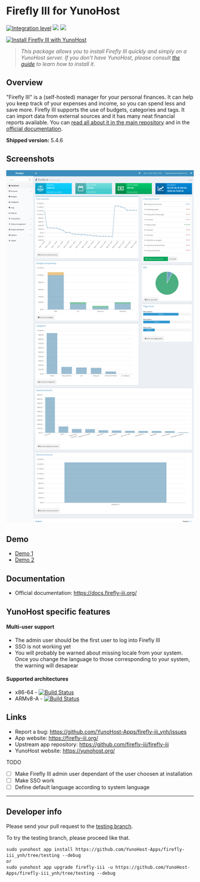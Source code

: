 # Firefly III for YunoHost

[![Integration level](https://dash.yunohost.org/integration/firefly-iii.svg)](https://dash.yunohost.org/appci/app/firefly-iii) ![](https://ci-apps.yunohost.org/ci/badges/firefly-iii.status.svg) ![](https://ci-apps.yunohost.org/ci/badges/firefly-iii.maintain.svg)

[![Install Firefly III with YunoHost](https://install-app.yunohost.org/install-with-yunohost.png)](https://install-app.yunohost.org/?app=firefly-iii)

> *This package allows you to install Firefly III quickly and simply on a YunoHost server.
If you don't have YunoHost, please consult [the guide](https://yunohost.org/#/install) to learn how to install it.*

## Overview
"Firefly III" is a (self-hosted) manager for your personal finances. It can help you keep track of your expenses and income, so you can spend less and save more. Firefly III supports the use of budgets, categories and tags. It can import data from external sources and it has many neat financial reports available. You can [read all about it in the main repository](https://github.com/firefly-iii/firefly-iii) and in the [official documentation](https://firefly-iii.readthedocs.io/en/latest/).

**Shipped version:** 5.4.6

## Screenshots

![](index.png)

## Demo

* [Demo 1](https://demo.firefly-iii.org/login)
* [Demo 2](http://www.softaculous.com/softaculous/demos/Firefly_III)

## Documentation

 * Official documentation: https://docs.firefly-iii.org/

## YunoHost specific features

#### Multi-user support

- The admin user should be the first user to log into Firefly III
- SSO is not working yet
- You will probably be warned about missing locale from your system. Once you change the language to those corresponding to your system, the warning will desapear

#### Supported architectures

* x86-64 - [![Build Status](https://ci-apps.yunohost.org/ci/logs/firefly-iii%20%28Apps%29.svg)](https://ci-apps.yunohost.org/ci/apps/firefly-iii/)
* ARMv8-A - [![Build Status](https://ci-apps-arm.yunohost.org/ci/logs/firefly-iii%20%28Apps%29.svg)](https://ci-apps-arm.yunohost.org/ci/apps/firefly-iii/)

## Links

 * Report a bug: https://github.com/YunoHost-Apps/firefly-iii_ynh/issues
 * App website: https://firefly-iii.org/
 * Upstream app repository: https://github.com/firefly-iii/firefly-iii
 * YunoHost website: https://yunohost.org/

TODO
 - [ ] Make Firefly III admin user dependant of the user choosen at installation
 - [ ] Make SSO work
 - [ ] Define default language according to system language

---

Developer info
----------------

Please send your pull request to the [testing branch](https://github.com/YunoHost-Apps/firefly-iii_ynh/tree/testing).

To try the testing branch, please proceed like that.
```
sudo yunohost app install https://github.com/YunoHost-Apps/firefly-iii_ynh/tree/testing --debug
or
sudo yunohost app upgrade firefly-iii -u https://github.com/YunoHost-Apps/firefly-iii_ynh/tree/testing --debug
```
